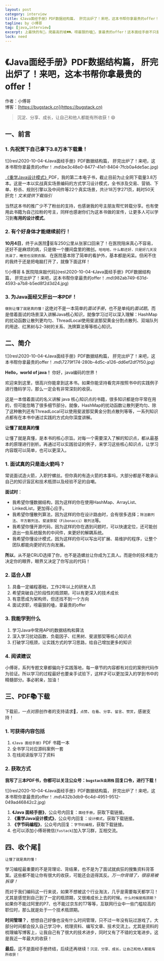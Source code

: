 ```yaml
---
layout: post
category: interview
title: 《Java面经手册》PDF数据结构篇， 肝完出炉了！来吧，这本书帮你拿最贵的offer！
tagline: by 小傅哥
tag: [java,interview]
excerpt: 上最快的车🚗，爬最高的坡🛤。唠最狠的嗑🤔，拿最贵的offer！这本面经手册不只是面试，更是对Java的深入学习，扰动函数、负载因子、斐波那契、洗牌算法等等，助你突破阶段性瓶颈期。
lock: need
---
```


# 《Java面经手册》PDF数据结构篇， 肝完出炉了！来吧，这本书帮你拿最贵的offer！

作者：小傅哥
<br/>博客：[https://bugstack.cn](https://bugstack.cn)

>沉淀、分享、成长，让自己和他人都能有所收获！😄

## 一、前言

### 1. 先祝贺下自己拿下3.8万本下载量！

![](res\2020-10-04-《Java面经手册》PDF数据结构篇， 肝完出炉了！来吧，这本书帮你拿最贵的offer！.md\be3c48e0-8477-41e1-8404-7fcb0a4de5ac.jpg)

[《重学Java设计模式》](https://bugstack.cn/itstack-demo-design/2020/07/12/%E9%87%8D%E5%AD%A6-Java-%E8%AE%BE%E8%AE%A1%E6%A8%A1%E5%BC%8F.html)PDF，我的第二本电子书，截止目前为止全网下载量3.8万本。这是一本以实战真实场景编码的方式学习设计模式，全书涉及交易、营销、下单、秒杀、规则引擎以及中间件等22个真实场景，共计18万字271页，耗时50天肝完！*文末提供下载指引*

当然这本书的推广少不了粉丝的支持，也感谢我的号主朋友帮忙转载分享。也有使用此书籍为自己拉粉的号主，同样也感谢你们为这本书做的宣传，让更多人可以学习到**有用的设计模式**。

### 2. 有个好身体才能继续前行！

**10月4日**，终于从医院🏥驱车250公里从张家口回来了！在医院陪床真心不容易，还好不是麻烦的病，只是做一个腰间盘里的微创。`哈哈哈，什么都还好，只是好几天没洗澡了，睡觉也没脱衣服。` 在医院基本除了简单的看护外，基本都是闲呆。但闲不住的我终于还是把电脑打开了，就像下面这样！

![小傅哥 & 医院陪床敲代码](res\2020-10-04-《Java面经手册》PDF数据结构篇， 肝完出炉了！来吧，这本书帮你拿最贵的offer！.md\982ab749-631d-4593-a7b8-b5ed8f2d3d24.jpg)

### 3. 为Java面经又肝出一本PDF！

`做到让懂了就是真的懂！`这绝对不是一本简单的*面试手册*，也不是单纯的*面试题*。而是借着面试的场景深入讲解Java核心知识，就像学习过可以深入理解：HashMap的扰动函数让散列更均匀、ThreadLocal使用斐波那契黄金分割点散列、双端队列的用途、红黑树与2-3树的关系、洗牌算法等等核心知识。

## 二、简介

![](res\2020-10-04-《Java面经手册》PDF数据结构篇， 肝完出炉了！来吧，这本书帮你拿最贵的offer！.md\7279f174-280b-4d5c-a126-dd6ef2df7f50.jpg)

**Hello，world of java！** 你好，java编码的世界！

欢迎来到这里，很高兴你能拿到这本书。如果你能坚持看完并按照书中的实践例子进行撸码学习，那么一定会有非常深刻的收获。

这是一本借着面试的名义讲解 java 核心知识点的书籍，很多知识都是你平常在用的，但可能忽略了很多细节部分。就像，HashMap的扰动函数让散列更均匀、除了这种散列还有ThreadLocal可以使用斐波那契黄金分割点散列等等，一系列知识点都有在本书中通过实践的方式向你深度讲解。

**让懂了就是真的懂**

让懂了就是真懂，是本书的核心宗旨。对每一个需要深入了解的知识点，都从最基本的原理进行剖析。再通过可以实践验证的例子，来学习这些核心知识点，让学习内容既可以简单，也可以更深入。

### 1. 面试真的只是造火箭吗？

常说面试造火箭，入职拧螺丝。但你真的有造火箭的本事吗，大部分都是不敢承认自己的知识盲区和技术瓶颈以及经验不足的自嘲。

**面试时**：

- 我希望你懂数据结构，因为这样的你在使用HashMap、ArrayList、LinkedList，更加得心应手。
- 我希望你懂散列算法，因为这样的你在设计路由时，会有很多选择；`除法散列法`、`平方散列法`、`斐波那契（Fibonacci）散列法`等。
- 我希望你懂开源代码，因为这样的你在遇到问题时，可以快速定位，还可能创造出一些系统服务的中间件，来更好的解耦系统。
- 我希望你懂设计模式，因为这样的你可以写出可扩展、易维护的程序，让整个团队都能向更好的方向发展。

**所以**，从不是CRUD选择了你，也不是造螺丝让你成为工具人。而是你的技术能力决定你的眼界，眼界又决定了你写出的代码！

### 2. 适合人群

1. 具备一定编程基础，工作2年以上的研发人员
2. 希望突破自己阶段性的瓶颈期，可以有更深入的技术成长
3. 有意愿成为架构师，但还找不到一个方向
4. 面试求职，唠最狠的嗑，拿最贵的offer

### 3. 我能学到什么

1. 学习Java中常用API的数据结构和算法
2. 深入学习扰动函数、负载因子、红黑树、斐波那契等核心知识点
3. 打破学习瓶颈，让实践方式的学习思路，给自己增加更多的知识

### 4. 阅读建议

小傅哥，系列专题文章都偏向于实践落地，每一章节的内容都有对应的案例代码作为验证。所以学习的过程最好也要亲手试验下，这样才可以更加深入的学到书中的精髓部分。事必躬亲，加油！

## 三、PDF📚下载

下载前，一点对原创作者的支持请求😬，`点赞`、`在看`、`分享`、`留言`、`赞赏`，感谢支持！

### 1. 可获得内容包括

1. `《Java 面经手册》`PDF 书籍一本
2. 全书学习对应源码案例一套
3. 在线阅读版学习了资料

### 2. 获取方式


**我写了三本PDF书，你都可以关注公众号：`bugstack虫洞栈` 回复口令，进行下载！**

![](res\2020-10-04-《Java面经手册》PDF数据结构篇， 肝完出炉了！来吧，这本书帮你拿最贵的offer！.md\432b3db9-6c4d-4951-9512-049ad46842c2.jpg)

1. **《Java 面经手册》**，公众号内回复：`面经手册`，获取下载链接。
2. **《重学Java设计模式》**，公众号内回复：`设计模式`，获取下载链接。
3. **《字节码编程》**，公众号内回复：`字节码编程`，获取下载链接。
4. 也可以添加小傅哥微信(`fustack`)加入学习群，互相交流。

## 四、收个尾🎉

`让懂了就是真的懂！`

学习编程最重要的不是背理论、背结果，也不是为了面试就疯狂的搜集资料背答案。这些都不能让你有很大的收获，可能还会适得其反。*万一你背错了，很容易被拆穿！*

而对于我们编码这一行来说，如果不想被这个行业淘汰，几乎是需要每天都学习！尤其是感觉到自己到了一定的瓶颈期，又很难成长上去的时候。`什么时候是瓶颈期？` 如果你不能过阿里的P7、也不能过京东的T7等等，互联网行业中一些门槛较高的职位时，那么就是处于一个技术瓶颈期。

**时间管理？**，想想自己好像也没有什么时间管理，只不过一年没有玩过游戏了。大部分时间都会投入自己学习中，梳理资料、编写文章、技术交流上。尤其是资料的梳理编写博客上，让我自己有了很大的技术进步，同时又有了不错的文笔进步。这是我近一年最大的收获！

**最后**，这不是面经手册终结，后续还再继续！`沉淀、分享、成长，让自己和他人都能有所收获！`